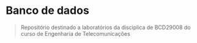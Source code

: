 # Banco de dados

> Repositório destinado a laboratórios da disciplica de BCD29008 do curso de Engenharia de Telecomunicações
